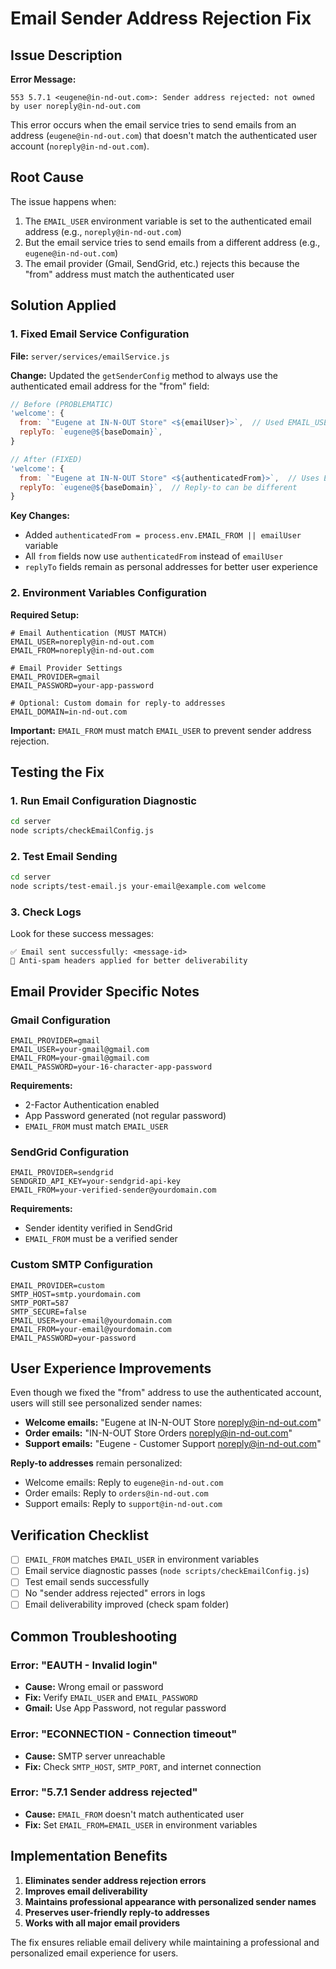 # Email Sender Address Rejection Fix

## Issue Description

**Error Message:**
```
553 5.7.1 <eugene@in-nd-out.com>: Sender address rejected: not owned by user noreply@in-nd-out.com
```

This error occurs when the email service tries to send emails from an address (`eugene@in-nd-out.com`) that doesn't match the authenticated user account (`noreply@in-nd-out.com`).

## Root Cause

The issue happens when:
1. The `EMAIL_USER` environment variable is set to the authenticated email address (e.g., `noreply@in-nd-out.com`)
2. But the email service tries to send emails from a different address (e.g., `eugene@in-nd-out.com`)
3. The email provider (Gmail, SendGrid, etc.) rejects this because the "from" address must match the authenticated user

## Solution Applied

### 1. Fixed Email Service Configuration

**File:** `server/services/emailService.js`

**Change:** Updated the `getSenderConfig` method to always use the authenticated email address for the "from" field:

```javascript
// Before (PROBLEMATIC)
'welcome': {
  from: `"Eugene at IN-N-OUT Store" <${emailUser}>`,  // Used EMAIL_USER directly
  replyTo: `eugene@${baseDomain}`,
}

// After (FIXED)
'welcome': {
  from: `"Eugene at IN-N-OUT Store" <${authenticatedFrom}>`,  // Uses EMAIL_FROM || EMAIL_USER
  replyTo: `eugene@${baseDomain}`,  // Reply-to can be different
}
```

**Key Changes:**
- Added `authenticatedFrom = process.env.EMAIL_FROM || emailUser` variable
- All `from` fields now use `authenticatedFrom` instead of `emailUser`
- `replyTo` fields remain as personal addresses for better user experience

### 2. Environment Variables Configuration

**Required Setup:**
```env
# Email Authentication (MUST MATCH)
EMAIL_USER=noreply@in-nd-out.com
EMAIL_FROM=noreply@in-nd-out.com

# Email Provider Settings
EMAIL_PROVIDER=gmail
EMAIL_PASSWORD=your-app-password

# Optional: Custom domain for reply-to addresses
EMAIL_DOMAIN=in-nd-out.com
```

**Important:** `EMAIL_FROM` must match `EMAIL_USER` to prevent sender address rejection.

## Testing the Fix

### 1. Run Email Configuration Diagnostic
```bash
cd server
node scripts/checkEmailConfig.js
```

### 2. Test Email Sending
```bash
cd server
node scripts/test-email.js your-email@example.com welcome
```

### 3. Check Logs
Look for these success messages:
```
✅ Email sent successfully: <message-id>
📧 Anti-spam headers applied for better deliverability
```

## Email Provider Specific Notes

### Gmail Configuration
```env
EMAIL_PROVIDER=gmail
EMAIL_USER=your-gmail@gmail.com
EMAIL_FROM=your-gmail@gmail.com
EMAIL_PASSWORD=your-16-character-app-password
```

**Requirements:**
- 2-Factor Authentication enabled
- App Password generated (not regular password)
- `EMAIL_FROM` must match `EMAIL_USER`

### SendGrid Configuration
```env
EMAIL_PROVIDER=sendgrid
SENDGRID_API_KEY=your-sendgrid-api-key
EMAIL_FROM=your-verified-sender@yourdomain.com
```

**Requirements:**
- Sender identity verified in SendGrid
- `EMAIL_FROM` must be a verified sender

### Custom SMTP Configuration
```env
EMAIL_PROVIDER=custom
SMTP_HOST=smtp.yourdomain.com
SMTP_PORT=587
SMTP_SECURE=false
EMAIL_USER=your-email@yourdomain.com
EMAIL_FROM=your-email@yourdomain.com
EMAIL_PASSWORD=your-password
```

## User Experience Improvements

Even though we fixed the "from" address to use the authenticated account, users will still see personalized sender names:

- **Welcome emails:** "Eugene at IN-N-OUT Store <noreply@in-nd-out.com>"
- **Order emails:** "IN-N-OUT Store Orders <noreply@in-nd-out.com>"
- **Support emails:** "Eugene - Customer Support <noreply@in-nd-out.com>"

**Reply-to addresses** remain personalized:
- Welcome emails: Reply to `eugene@in-nd-out.com`
- Order emails: Reply to `orders@in-nd-out.com`
- Support emails: Reply to `support@in-nd-out.com`

## Verification Checklist

- [ ] `EMAIL_FROM` matches `EMAIL_USER` in environment variables
- [ ] Email service diagnostic passes (`node scripts/checkEmailConfig.js`)
- [ ] Test email sends successfully
- [ ] No "sender address rejected" errors in logs
- [ ] Email deliverability improved (check spam folder)

## Common Troubleshooting

### Error: "EAUTH - Invalid login"
- **Cause:** Wrong email or password
- **Fix:** Verify `EMAIL_USER` and `EMAIL_PASSWORD`
- **Gmail:** Use App Password, not regular password

### Error: "ECONNECTION - Connection timeout"
- **Cause:** SMTP server unreachable
- **Fix:** Check `SMTP_HOST`, `SMTP_PORT`, and internet connection

### Error: "5.7.1 Sender address rejected"
- **Cause:** `EMAIL_FROM` doesn't match authenticated user
- **Fix:** Set `EMAIL_FROM=EMAIL_USER` in environment variables

## Implementation Benefits

1. **Eliminates sender address rejection errors**
2. **Improves email deliverability**
3. **Maintains professional appearance with personalized sender names**
4. **Preserves user-friendly reply-to addresses**
5. **Works with all major email providers**

The fix ensures reliable email delivery while maintaining a professional and personalized email experience for users. 